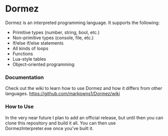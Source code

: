 # Dormez
Dormez is an interpreted programming language. It supports the following:
* Primitive types (number, string, bool, etc.)
* Non-primitive types (console, file, etc.)
* If/else if/else statements
* All kinds of loops
* Functions
* Lua-style tables
* Object-oriented programming

### Documentation
Check out the wiki to learn how to use Dormez and how it differs from other languages. https://github.com/markpwns1/Dormez/wiki

### How to Use
In the very near future I plan to add an official release, but until then you can clone this repository and build it all. You can then use DormezInterpreter.exe once you've built it.
